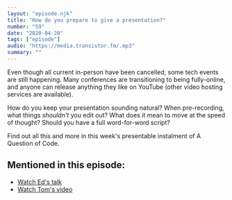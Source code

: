 ```yaml
---
layout: "episode.njk"
title: "How do you prepare to give a presentation?"
number: "59"
date: "2020-04-20"
tags: ["episode"]
audio: "https://media.transistor.fm/.mp3"
summary: ""
---
```


Even though all current in-person have been cancelled, some tech events are still happening. Many conferences are transitioning to being fully-online, and anyone can release anything they like on YouTube (other video hosting services are available).

How do you keep your presentation sounding natural? When pre-recording, what things *shouldn't* you edit out? What does it mean to move at the speed of thought? Should you have a full word-for-word script?

Find out all this and more in this week's presentable instalment of A Question of Code.

## Mentioned in this episode:

* [Watch Ed's talk](https://youtu.be/W2WxD6cecTM?t=20980)
* [Watch Tom's video](https://www.youtube.com/watch?v=A2wi8o9Kv-8)